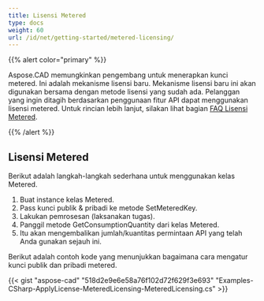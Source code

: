 ```yaml
---
title: Lisensi Metered
type: docs
weight: 60
url: /id/net/getting-started/metered-licensing/
---
```


{{% alert color="primary" %}} 

Aspose.CAD memungkinkan pengembang untuk menerapkan kunci metered. Ini adalah mekanisme lisensi baru. Mekanisme lisensi baru ini akan digunakan bersama dengan metode lisensi yang sudah ada. Pelanggan yang ingin ditagih berdasarkan penggunaan fitur API dapat menggunakan lisensi metered. Untuk rincian lebih lanjut, silakan lihat bagian [FAQ Lisensi Metered](https://purchase.aspose.com/faqs/licensing/metered).

{{% /alert %}} 
## **Lisensi Metered**
Berikut adalah langkah-langkah sederhana untuk menggunakan kelas Metered.

1. Buat instance kelas Metered.
1. Pass kunci publik & pribadi ke metode SetMeteredKey.
1. Lakukan pemrosesan (laksanakan tugas).
1. Panggil metode GetConsumptionQuantity dari kelas Metered.
1. Itu akan mengembalikan jumlah/kuantitas permintaan API yang telah Anda gunakan sejauh ini.

 Berikut adalah contoh kode yang menunjukkan bagaimana cara mengatur kunci publik dan pribadi metered.

{{< gist "aspose-cad" "518d2e9e6e58a76f102d72f629f3e693" "Examples-CSharp-ApplyLicense-MeteredLicensing-MeteredLicensing.cs" >}}

